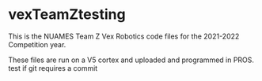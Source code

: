 # vexTeamZtesting
This is the NUAMES Team Z Vex Robotics code files for the 2021-2022 Competition year. 

These files are run on a V5 cortex and uploaded and programmed in PROS. test if git requires a commit
